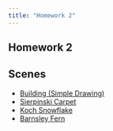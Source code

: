 ```yaml
---
title: "Homework 2"
---
```


## Homework 2


## Scenes

- [Building (Simple Drawing)](scene/)
- [Sierpinski Carpet](carpet/)
- [Koch Snowflake](snowflake/)
- [Barnsley Fern](fern/)
